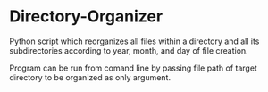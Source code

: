 # Directory-Organizer

Python script which reorganizes all files within a directory and all its subdirectories according to year, month, and day of file creation. 

Program can be run from comand line by passing file path of target directory to be organized as only argument.  

